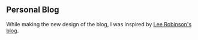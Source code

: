 ## Personal Blog

While making the new design of the blog, I was inspired by [Lee Robinson's blog](leerob.io).
